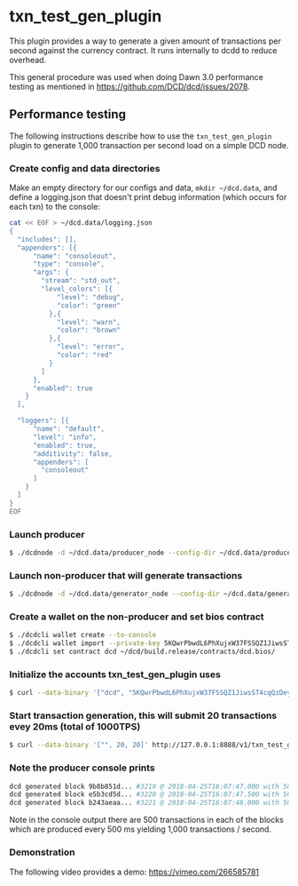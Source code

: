 # txn\_test\_gen\_plugin

This plugin provides a way to generate a given amount of transactions per second against the currency contract. It runs internally to dcdd to reduce overhead.

This general procedure was used when doing Dawn 3.0 performance testing as mentioned in https://github.com/DCD/dcd/issues/2078.

## Performance testing

The following instructions describe how to use the `txn_test_gen_plugin` plugin to generate 1,000 transaction per second load on a simple DCD node.

### Create config and data directories
Make an empty directory for our configs and data, `mkdir ~/dcd.data`, and define a logging.json that doesn't print debug information (which occurs for each txn) to the console:
```bash
cat << EOF > ~/dcd.data/logging.json
{
  "includes": [],
  "appenders": [{
      "name": "consoleout",
      "type": "console",
      "args": {
        "stream": "std_out",
        "level_colors": [{
            "level": "debug",
            "color": "green"
          },{
            "level": "warn",
            "color": "brown"
          },{
            "level": "error",
            "color": "red"
          }
        ]
      },
      "enabled": true
    }
  ],

  "loggers": [{
      "name": "default",
      "level": "info",
      "enabled": true,
      "additivity": false,
      "appenders": [
        "consoleout"
      ]
    }
  ]
}
EOF
```

### Launch producer
```bash
$ ./dcdnode -d ~/dcd.data/producer_node --config-dir ~/dcd.data/producer_node -l ~/dcd.data/logging.json --http-server-address "" -p dcd -e
```

### Launch non-producer that will generate transactions
```bash
$ ./dcdnode -d ~/dcd.data/generator_node --config-dir ~/dcd.data/generator_node -l ~/dcd.data/logging.json --plugin dcd::txn_test_gen_plugin --plugin dcd::chain_api_plugin --p2p-peer-address localhost:9876 --p2p-listen-endpoint localhost:5555
```

### Create a wallet on the non-producer and set bios contract
```bash
$ ./dcdcli wallet create --to-console
$ ./dcdcli wallet import --private-key 5KQwrPbwdL6PhXujxW37FSSQZ1JiwsST4cqQzDeyXtP79zkvFD3
$ ./dcdcli set contract dcd ~/dcd/build.release/contracts/dcd.bios/ 
```

### Initialize the accounts txn_test_gen_plugin uses
```bash
$ curl --data-binary '["dcd", "5KQwrPbwdL6PhXujxW37FSSQZ1JiwsST4cqQzDeyXtP79zkvFD3"]' http://127.0.0.1:8888/v1/txn_test_gen/create_test_accounts
```

### Start transaction generation, this will submit 20 transactions evey 20ms (total of 1000TPS)
```bash
$ curl --data-binary '["", 20, 20]' http://127.0.0.1:8888/v1/txn_test_gen/start_generation
```

### Note the producer console prints
```bash
dcd generated block 9b8b851d... #3219 @ 2018-04-25T16:07:47.000 with 500 trxs, lib: 3218
dcd generated block e5b3cd5d... #3220 @ 2018-04-25T16:07:47.500 with 500 trxs, lib: 3219
dcd generated block b243aeaa... #3221 @ 2018-04-25T16:07:48.000 with 500 trxs, lib: 3220
```

Note in the console output there are 500 transactions in each of the blocks which are produced every 500 ms yielding 1,000 transactions / second.

### Demonstration
The following video provides a demo: https://vimeo.com/266585781
